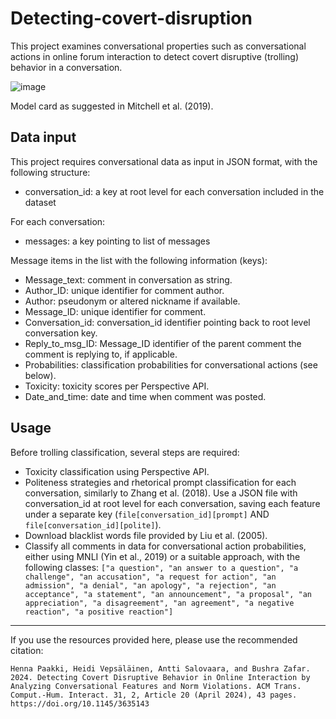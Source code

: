 # Detecting-covert-disruption
This project examines conversational properties such as conversational actions in online forum interaction to detect covert disruptive (trolling) behavior in a conversation.

![image](https://github.com/user-attachments/assets/b8ef7098-e4f7-4157-a33d-ffad52ed0949)

Model card as suggested in Mitchell et al. (2019).


## Data input

This project requires conversational data as input in JSON format, with the following structure:

* conversation_id: a key at root level for each conversation included in the dataset

For each conversation:

* messages: a key pointing to list of messages

Message items in the list with the following information (keys):

* Message_text: comment in conversation as string.
* Author_ID: unique identifier for comment author.
* Author: pseudonym or altered nickname if available.
* Message_ID: unique identifier for comment.
* Conversation_id: conversation_id identifier pointing back to root level conversation key.
* Reply_to_msg_ID: Message_ID identifier of the parent comment the comment is replying to, if applicable.
* Probabilities: classification probabilities for conversational actions (see below).
* Toxicity: toxicity scores per Perspective API.
* Date_and_time: date and time when comment was posted.



## Usage

Before trolling classification, several steps are required:

* Toxicity classification using Perspective API.
* Politeness strategies and rhetorical prompt classification for each conversation, similarly to Zhang et al. (2018). Use a JSON file with conversation_id at root level for each conversation, saving each feature under a separate key (`file[conversation_id][prompt]` AND `file[conversation_id][polite]`).
* Download blacklist words file provided by Liu et al. (2005).
* Classify all comments in data for conversational action probabilities, either using MNLI (Yin et al., 2019) or a suitable approach, with the following classes: `["a question", "an answer to a question", "a challenge", "an accusation", "a request for action", "an admission", "a denial", "an apology", "a rejection", "an acceptance", "a statement", "an announcement", "a proposal", "an appreciation", "a disagreement", "an agreement", "a negative reaction", "a positive reaction"]`
    

***

If you use the resources provided here, please use the recommended citation:

`Henna Paakki, Heidi Vepsäläinen, Antti Salovaara, and Bushra Zafar. 2024. Detecting Covert Disruptive Behavior in Online Interaction by Analyzing Conversational Features and Norm Violations. ACM Trans. Comput.-Hum. Interact. 31, 2, Article 20 (April 2024), 43 pages. https://doi.org/10.1145/3635143`


